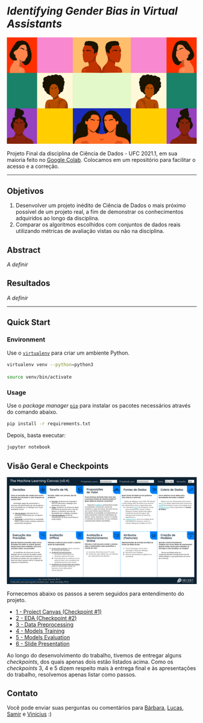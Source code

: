 # *Identifying Gender Bias in Virtual Assistants*

![alt text](Resources/Images/gender_bias.png)

Projeto Final da disciplina de Ciência de Dados - UFC 2021.1, em sua maioria feito no [Google Colab](https://research.google.com/colaboratory/faq.html). Colocamos em um repositório para facilitar o acesso e a correção.

---

## Objetivos
1. Desenvolver um projeto inédito de Ciência de Dados o mais próximo possível de um projeto real, a fim de demonstrar os conhecimentos adquiridos ao longo da disciplina.
2. Comparar os algoritmos escolhidos com conjuntos de dados reais utilizando métricas de avaliação vistas ou não na disciplina.

## Abstract

*A definir*

## Resultados 

*A definir*

---

## Quick Start

### Environment

Use o [`virtualenv`](https://virtualenv.pypa.io/en/latest/) para criar um ambiente Python.

```bash
virtualenv venv --python=python3

source venv/bin/activate
```

### Usage

Use o *package manager* [`pip`](https://pip.pypa.io/en/stable/) para instalar os pacotes necessários através do comando abaixo.

```bash
pip install -r requirements.txt
```

Depois, basta executar: 

```bash
jupyter notebook
```

## Visão Geral e Checkpoints

![ml canvas](/Resources/Images/ml_canvas.png)

Fornecemos abaixo os passos a serem seguidos para entendimento do projeto. 

* [1 - Project Canvas (Checkpoint #1)](/Resources/Docs/CHECKPOINT_1_CANVAS.md)
* [2 - EDA (Checkpoint #2)](/Resources/Docs/)
* [3 - Data Preprocessing](/Resources/Docs/)
* [4 - Models Training](/Resources/Docs/)
* [5 - Models Evaluation](/Resources/Docs/)
* [6 - Slide Presentation](/Resources/Docs/)

Ao longo do desenvolvimento do trabalho, tivemos de entregar alguns *checkpoints*, dos quais apenas dois estão listados acima. Como os *checkpoints* 3, 4 e 5 dizem respeito mais à entrega final e às apresentações do trabalho, resolvemos apenas listar como passos.

## Contato

Você pode enviar suas perguntas ou comentários para [Bárbara](https://github.com/barbaraneves), [Lucas](https://github.com/Lucas08Ben), [Samir](https://github.com/samirbraga) e [Vinicius](https://github.com/bgvinicius) :)
